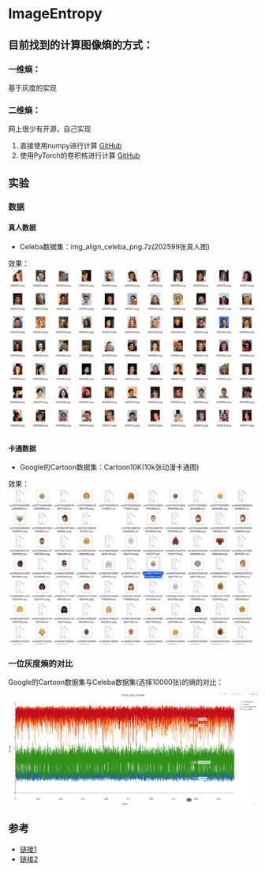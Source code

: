 # ImageEntropy

## 目前找到的计算图像熵的方式：

### 一维熵：
基于灰度的实现

### 二维熵：


网上很少有开源，自己实现
1. 直接使用numpy进行计算 [GitHub](https://github.com/sivanWu0222/ImageEntropy/blob/master/utils/entropy.py)
2. 使用PyTorch的卷积核进行计算 [GitHub](https://github.com/sivanWu0222/ImageEntropy/blob/master/utils/entropy.py)


## 实验

### 数据
#### 真人数据
- Celeba数据集：img_align_celeba_png.7z(202599张真人图)

效果：![真人数据集](./imgs/cele数据集展示.png)


#### 卡通数据
- Google的Cartoon数据集：Cartoon10K(10k张动漫卡通图)

效果：![卡通数据集](./imgs/google卡通数据集展示.png)


### 一位灰度熵的对比
Google的Cartoon数据集与Celeba数据集(选择10000张)的熵的对比：

![熵对比](./imgs/一维熵对比_Google_Celeba.png)

## 参考
- [链接1](https://blog.csdn.net/a6333230/article/details/81021922)
- [链接2](https://blog.csdn.net/marleylee/article/details/78813630)
